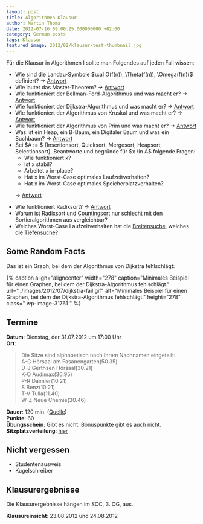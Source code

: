 ```yaml
---
layout: post
title: Algorithmen-Klausur
author: Martin Thoma
date: 2012-07-16 09:00:25.000000000 +02:00
category: German posts
tags: Klausur
featured_image: 2012/02/klausur-test-thumbnail.jpg
---
```

F&uuml;r die Klausur in Algorithmen I sollte man Folgendes auf jeden Fall wissen:
<ul>
	<li>Wie sind die Landau-Symbole $\cal O(f(n)), \Theta(f(n)), \Omega(f(n))$ definiert? &rarr; <a title="Definitionen aus GBI" href="../definitionen-aus-gbi/#Komplexittstheorie">Antwort</a></li>
	<li>Wie lautet das Master-Theorem? &rarr; <a href="http://de.wikipedia.org/wiki/Master-Theorem#Allgemeine_Form">Antwort</a></li>
	<li>Wie funktioniert der Bellman-Ford-Algorithmus und was macht er? &rarr; <a href="http://de.wikipedia.org/wiki/Bellman-Ford-Algorithmus">Antwort</a></li>
	<li>Wie funktioniert der Dijkstra-Algorithmus und was macht er? &rarr; <a href="http://de.wikipedia.org/wiki/Dijkstra-Algorithmus">Antwort</a></li>
	<li>Wie funktioniert der Algorithmus von Kruskal und was macht er? &rarr; <a href="http://de.wikipedia.org/wiki/Algorithmus_von_Kruskal">Antwort</a></li>
	<li>Wie funktioniert der Algorithmus von Prim und was macht er? &rarr; <a href="http://de.wikipedia.org/wiki/Algorithmus_von_Prim">Antwort</a></li>
	<li>Was ist ein Heap, ein B-Baum, ein Digitaler Baum und was ein Suchbaum? &rarr; <a href="../ubersicht-uber-datenstrukturen/">Antwort</a></li>
	<li>Sei $A := $ {Insertionsort, Quicksort, Mergesort, Heapsort, Selectionsort}. Beantworte und begr&uuml;nde f&uuml;r $x \in A$ folgende Fragen:
<ul>
	<li>Wie funktioniert x?</li>
	<li>Ist x stabil?</li>
	<li>Arbeitet x in-place?</li>
	<li>Hat x im Worst-Case optimales Laufzeitverhalten?</li>
	<li>Hat x im Worst-Case optimales Speicherplatzverhalten?</li>
</ul>

&rarr; <a href="../ubersicht-uber-sortieralgorithmen/" title="&Uuml;bersicht &uuml;ber Sortieralgorithmen">Antwort</a>
</li>
	<li>Wie funktioniert Radixsort? &rarr; <a href="http://de.wikipedia.org/wiki/Radixsort">Antwort</a></li>
	<li>Warum ist Radixsort und <a href="http://de.wikipedia.org/wiki/Countingsort">Countingsort</a> nur schlecht mit den Sortieralgorithmen aus vergleichbar?</li>
	<li>Welches Worst-Case Laufzeitverhalten hat die <a href="http://de.wikipedia.org/wiki/Breitensuche#Laufzeit">Breitensuche</a>, welches die <a href="http://de.wikipedia.org/wiki/Tiefensuche#Laufzeit">Tiefensuche</a>?</li>
</ul>
<h2>Some Random Facts</h2>
Das ist ein Graph, bei dem der Algorithmus von Dijkstra fehlschl&auml;gt:

{% caption align="aligncenter" width="278" caption="Minimales Beispiel f&uuml;r einen Graphen, bei dem der Dijkstra-Algorithmus fehlschl&auml;gt." url="../images/2012/07/dijkstra-fail.gif" alt="Minimales Beispiel f&uuml;r einen Graphen, bei dem der Dijkstra-Algorithmus fehlschl&auml;gt."  height="278" class=" wp-image-31761 "  %}

<h2>Termine</h2>
<strong>Datum</strong>: Dienstag, der 31.07.2012 um 17:00 Uhr<br/>
<strong>Ort</strong>: 
<blockquote>Die Sitze sind alphabetisch nach Ihrem Nachnamen eingeteilt:<br/>
A-C   H&ouml;rsaal am Fasanengarten(50.35)<br/>
D-J    Gerthsen H&ouml;rsaal(30.21)<br/>
K-O   Audimax(30.95)<br/>
P-R   Daimler(10.21)<br/>
S        Benz(10.21)<br/>
T-V   Tulla(11.40)<br/>
W-Z  Neue Chemie(30.46) </blockquote>

<strong>Dauer</strong>: 120 min. (<a href="https://studium.kit.edu/sites/vab/0x32F499D5541AEE45A9509B71A4796335/Start/homepage.aspx">Quelle</a>)<br/>
<strong>Punkte</strong>: 60<br/>
<strong>&Uuml;bungsschein</strong>: Gibt es nicht. Bonuspunkte gibt es auch nicht.<br/>
<strong>Sitzplatzverteilung</strong>: <a href="https://studium.kit.edu/sites/vab/0x32F499D5541AEE45A9509B71A4796335/Vorlesungsunterlagen/Forms/AllItems.aspx">hier</a>

<h2>Nicht vergessen</h2>
<ul>
	<li>Studentenausweis</li>
	<li>Kugelschreiber</li>
</ul>


<h2>Klausurergebnisse</h2>
Die Klausurergebnisse h&auml;ngen im SCC, 3. OG, aus.

<strong>Klausureinsicht</strong>: 23.08.2012 und 24.08.2012
